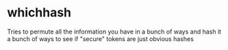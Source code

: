 # whichhash
Tries to permute all the information you have in a bunch of ways and hash it a bunch of ways to see if "secure" tokens are just obvious hashes
